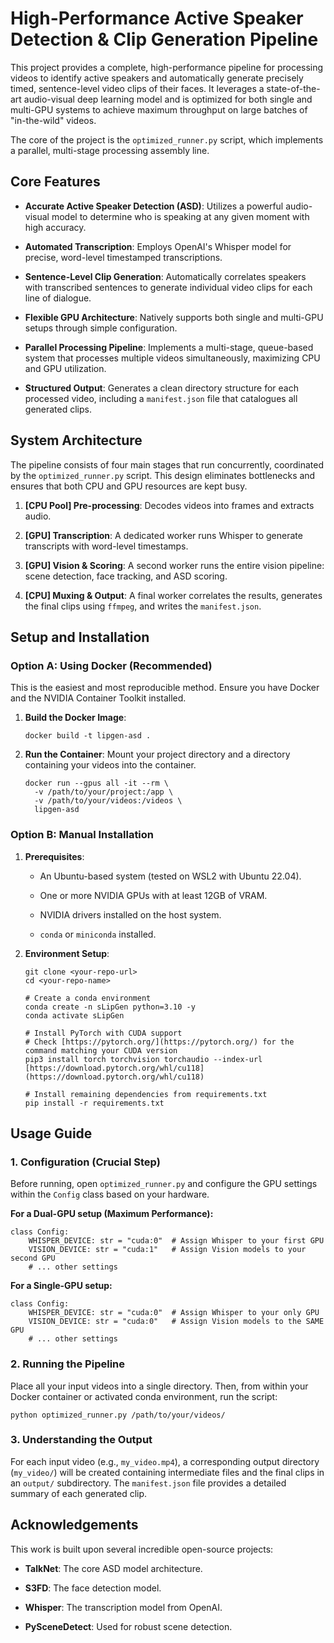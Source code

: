 # High-Performance Active Speaker Detection & Clip Generation Pipeline

This project provides a complete, high-performance pipeline for processing videos to identify active speakers and automatically generate precisely timed, sentence-level video clips of their faces. It leverages a state-of-the-art audio-visual deep learning model and is optimized for both single and multi-GPU systems to achieve maximum throughput on large batches of "in-the-wild" videos.

The core of the project is the `optimized_runner.py` script, which implements a parallel, multi-stage processing assembly line.

## Core Features

* **Accurate Active Speaker Detection (ASD)**: Utilizes a powerful audio-visual model to determine who is speaking at any given moment with high accuracy.

* **Automated Transcription**: Employs OpenAI's Whisper model for precise, word-level timestamped transcriptions.

* **Sentence-Level Clip Generation**: Automatically correlates speakers with transcribed sentences to generate individual video clips for each line of dialogue.

* **Flexible GPU Architecture**: Natively supports both single and multi-GPU setups through simple configuration.

* **Parallel Processing Pipeline**: Implements a multi-stage, queue-based system that processes multiple videos simultaneously, maximizing CPU and GPU utilization.

* **Structured Output**: Generates a clean directory structure for each processed video, including a `manifest.json` file that catalogues all generated clips.

## System Architecture

The pipeline consists of four main stages that run concurrently, coordinated by the `optimized_runner.py` script. This design eliminates bottlenecks and ensures that both CPU and GPU resources are kept busy.

1. **[CPU Pool] Pre-processing**: Decodes videos into frames and extracts audio.

2. **[GPU] Transcription**: A dedicated worker runs Whisper to generate transcripts with word-level timestamps.

3. **[GPU] Vision & Scoring**: A second worker runs the entire vision pipeline: scene detection, face tracking, and ASD scoring.

4. **[CPU] Muxing & Output**: A final worker correlates the results, generates the final clips using `ffmpeg`, and writes the `manifest.json`.

## Setup and Installation

### Option A: Using Docker (Recommended)

This is the easiest and most reproducible method. Ensure you have Docker and the NVIDIA Container Toolkit installed.

1. **Build the Docker Image**:

   ```
   docker build -t lipgen-asd .
   ```

2. **Run the Container**:
   Mount your project directory and a directory containing your videos into the container.

   ```
   docker run --gpus all -it --rm \
     -v /path/to/your/project:/app \
     -v /path/to/your/videos:/videos \
     lipgen-asd
   ```

### Option B: Manual Installation

1. **Prerequisites**:

   * An Ubuntu-based system (tested on WSL2 with Ubuntu 22.04).

   * One or more NVIDIA GPUs with at least 12GB of VRAM.

   * NVIDIA drivers installed on the host system.

   * `conda` or `miniconda` installed.

2. **Environment Setup**:

   ```
   git clone <your-repo-url>
   cd <your-repo-name>
   
   # Create a conda environment
   conda create -n sLipGen python=3.10 -y
   conda activate sLipGen
   
   # Install PyTorch with CUDA support
   # Check [https://pytorch.org/](https://pytorch.org/) for the command matching your CUDA version
   pip3 install torch torchvision torchaudio --index-url [https://download.pytorch.org/whl/cu118](https://download.pytorch.org/whl/cu118)
   
   # Install remaining dependencies from requirements.txt
   pip install -r requirements.txt
   ```

## Usage Guide

### 1. Configuration (Crucial Step)

Before running, open `optimized_runner.py` and configure the GPU settings within the `Config` class based on your hardware.

**For a Dual-GPU setup (Maximum Performance):**

```
class Config:
    WHISPER_DEVICE: str = "cuda:0"  # Assign Whisper to your first GPU
    VISION_DEVICE: str = "cuda:1"   # Assign Vision models to your second GPU
    # ... other settings
```

**For a Single-GPU setup:**

```
class Config:
    WHISPER_DEVICE: str = "cuda:0"  # Assign Whisper to your only GPU
    VISION_DEVICE: str = "cuda:0"   # Assign Vision models to the SAME GPU
    # ... other settings
```

### 2. Running the Pipeline

Place all your input videos into a single directory. Then, from within your Docker container or activated conda environment, run the script:

```
python optimized_runner.py /path/to/your/videos/
```

### 3. Understanding the Output

For each input video (e.g., `my_video.mp4`), a corresponding output directory (`my_video/`) will be created containing intermediate files and the final clips in an `output/` subdirectory. The `manifest.json` file provides a detailed summary of each generated clip.

## Acknowledgements

This work is built upon several incredible open-source projects:

* **TalkNet**: The core ASD model architecture.

* **S3FD**: The face detection model.

* **Whisper**: The transcription model from OpenAI.

* **PySceneDetect**: Used for robust scene detection.